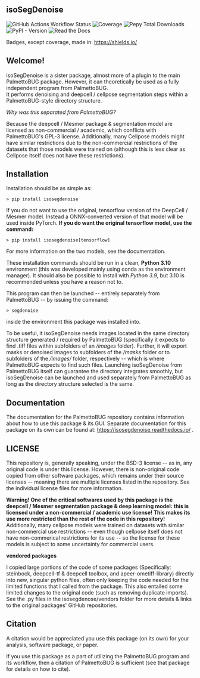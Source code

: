 ## isoSegDenoise

![GitHub Actions Workflow Status](https://img.shields.io/github/actions/workflow/status/BenCaiello/isoSegDenoise/python-app.yml) 
![Coverage](https://github.com/BenCaiello/isoSegDenoise/actions/workflows/python-app.yml/coverage-badge.svg)
![Pepy Total Downloads](https://img.shields.io/pepy/dt/isosegdenoise)
![PyPI - Version](https://img.shields.io/pypi/v/isosegdenoise)
![Read the Docs](https://img.shields.io/readthedocs/isoSegDenoise)

Badges, except coverage, made in: https://shields.io/

## Welcome!

isoSegDenoise is a sister package, almost more of a plugin to the main PalmettoBUG package. However, it can theoretically be used as a fully independent program from PalmettoBUG.  
It performs denoising and deepcell / cellpose segmentation steps within a PalmettoBUG-style directory structure. 

_Why was this separated from PalmettoBUG?_

Because the deepcell / Mesmer package & segmentation model are licensed as non-commercial / academic, which conflicts with PalmettoBUG's GPL-3 license. Additionally, many Cellpose models might have similar restrictions due to the non-commercial restrictions of the datasets that those models were trained on (although this is less clear as Cellpose itself does not have these restrictions).

## Installation

Installation should be as simple as:

    > pip install isosegdenoise

If you do not want to use the original, tensorflow version of the DeepCell / Mesmer model. Instead a ONNX-converted version of that model will be used inside
PyTorch. **If you do want the original tensorflow model, use the command:**

    > pip install isosegdenoise[tensorflow]

For more information on the two models, see the documentation.

These installation commands should be run in a clean, **Python 3.10** environment (this was developed mainly using conda as the environment manager).
It should also be possible to install with *Python 3.9*, but 3.10 is recommended unless you have a reason not to.

This program can then be launched -- entirely separately from PalmettoBUG -- by issuing the command:

    > segdenoise

inside the environment this package was installed into. 

To be useful, it isoSegDenoise needs images located in the same directory structure generated / required by PalmettoBUG (specifically it expects to find .tiff files within subfolders of an _/images_ folder).
Further, it will export masks or denoised images to subfolders of the _/masks_ folder or to subfolders of the _/images/_ folder, respectively -- which is where PalmettoBUG expects to find such files. Launching isoSegDenoise from PalmettoBUG itself can guarantee the directory integrates smoothly, but isoSegDenoise can be launched and used separately from PalmettoBUG as long as the directory structure selected is the same. 

## Documentation

The documentation for the PalmettoBUG repository contains information about how to use this package & its GUI. Separate documentation for this package on its own can be found at: https://isosegdenoise.readthedocs.io/ .

## LICENSE

This repository is, generally speaking, under the BSD-3 license -- as in, any original code is under this license. However, there is non-original code copied from other software packages, which remains under their source licenses -- meaning there are multiple licenses listed in the repository. See the individual license files for more information.

**Warning! One of the critical softwares used by this package is the deepcell / Mesmer segmentation package & deep learning model: this is licensed under a non-commercial / academic use license! This makes its use more restricted than the rest of the code in this repository!** Additionally, many cellpose models were trained on datasets with similar non-commercial use restrictions -- even though cellpose itself does not have non-commerical restrictions for its use -- so the license for these models is subject to some uncertainty for commercial users.

**vendored packages**

I copied large portions of the code of some packages (Specifically: steinbock, deepcell-tf & deepcell toolbox, and apeer-ometiff-library) directly into new, singular python files, often only keeping the code needed for the limited functions that I called from the package. This also entailed some limited changes to the original code (such as removing duplicate imports). See the .py files in the isosegdenose/vendors folder for more details & links to the original packages' GitHub repositories.

## Citation

A citation would be appreciated you use this package (on its own) for your analysis, software package, or paper. 

If you use this package as a part of utilizing the PalmettoBUG program and its workflow, then a citation of PalmettoBUG is sufficient (see that package for details on how to cite). 

